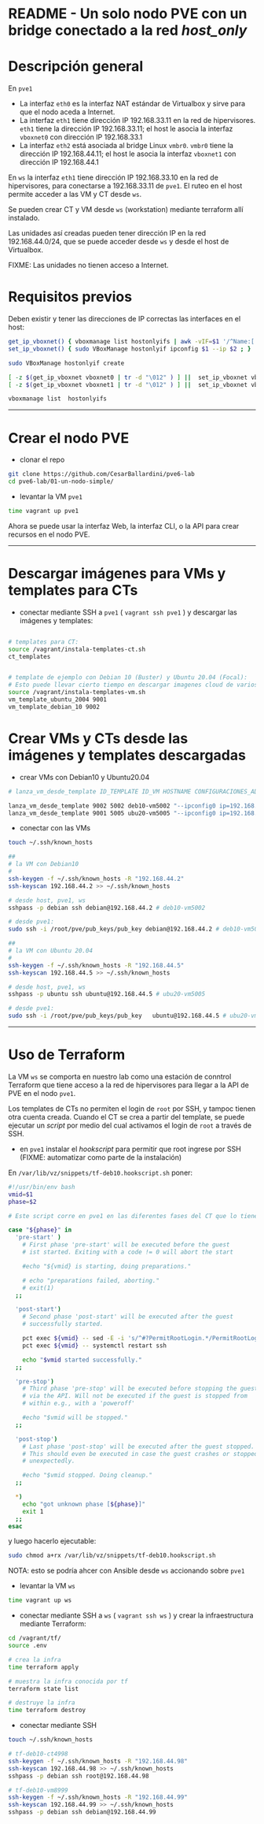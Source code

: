 # README - Un solo nodo PVE con un bridge conectado a la red *host_only*

# Descripción general

En `pve1`

* La interfaz `eth0` es la interfaz NAT estándar de Virtualbox y sirve para que el nodo aceda a Internet.
* La interfaz `eth1` tiene dirección IP 192.168.33.11 en la red de hipervisores. `eth1` tiene la dirección IP 192.168.33.11; el host le asocia la interfaz `vboxnet0` con dirección IP 192.168.33.1
* La interfaz `eth2` está asociada al bridge Linux `vmbr0`. `vmbr0` tiene la dirección IP 192.168.44.11; el host le asocia la interfaz `vboxnet1` con dirección IP 192.168.44.1


En `ws` la interfaz `eth1` tiene dirección IP 192.168.33.10 en la red de hipervisores, para conectarse a 192.168.33.11 de `pve1`. El ruteo en el host permite acceder a las VM y CT desde `ws`.


Se pueden crear CT y VM desde `ws` (workstation) mediante terraform allí instalado.

Las unidades así creadas pueden tener dirección IP en la red 192.168.44.0/24, que se puede acceder desde `ws` y desde el host de Virtualbox.

FIXME: Las unidades no tienen acceso a Internet.


# Requisitos previos

Deben existir y tener las direcciones de IP correctas las interfaces en el host:

```bash
get_ip_vboxnet() { vboxmanage list hostonlyifs | awk -vIF=$1 '/^Name:[ ]*vboxnet/{if ($2 == IF ) { s=1; } else { s = 0; } } { if (s == 1 && $1 == "IPAddress:") { print $2; } }' ; }
set_ip_vboxnet() { sudo VBoxManage hostonlyif ipconfig $1 --ip $2 ; }

sudo VBoxManage hostonlyif create

[ -z $(get_ip_vboxnet vboxnet0 | tr -d "\012" ) ] ||  set_ip_vboxnet vboxnet0 192.168.33.1
[ -z $(get_ip_vboxnet vboxnet1 | tr -d "\012" ) ] ||  set_ip_vboxnet vboxnet1 192.168.44.1

vboxmanage list  hostonlyifs

```

---
# Crear el nodo PVE

* clonar el repo

```bash
git clone https://github.com/CesarBallardini/pve6-lab
cd pve6-lab/01-un-nodo-simple/
```

* levantar la VM `pve1`

```bash
time vagrant up pve1
```

Ahora se puede usar la interfaz Web, la interfaz CLI, o la API para crear recursos en el nodo PVE.

---
# Descargar imágenes para VMs y templates para CTs


* conectar mediante SSH a `pve1` ( `vagrant ssh pve1` ) y descargar las imágenes y templates:

```bash

# templates para CT:
source /vagrant/instala-templates-ct.sh
ct_templates


# template de ejemplo con Debian 10 (Buster) y Ubuntu 20.04 (Focal):
# Esto puede llevar cierto tiempo en descargar imagenes cloud de varios cientos de MB
source /vagrant/instala-templates-vm.sh
vm_template_ubuntu_2004 9001
vm_template_debian_10 9002

```

# Crear VMs y CTs desde las imágenes y templates descargadas

* crear VMs con Debian10 y Ubuntu20.04

```bash
# lanza_vm_desde_template ID_TEMPLATE ID_VM HOSTNAME CONFIGURACIONES_ADICIONALES

lanza_vm_desde_template 9002 5002 deb10-vm5002 "--ipconfig0 ip=192.168.44.2/24,gw=192.168.44.1"
lanza_vm_desde_template 9001 5005 ubu20-vm5005 "--ipconfig0 ip=192.168.44.5/24,gw=192.168.44.1"
```

* conectar con las VMs

```bash
touch ~/.ssh/known_hosts

##
# la VM con Debian10
#
ssh-keygen -f ~/.ssh/known_hosts -R "192.168.44.2"
ssh-keyscan 192.168.44.2 >> ~/.ssh/known_hosts

# desde host, pve1, ws
sshpass -p debian ssh debian@192.168.44.2 # deb10-vm5002

# desde pve1:
sudo ssh -i /root/pve/pub_keys/pub_key debian@192.168.44.2 # deb10-vm5002

##
# la VM con Ubuntu 20.04
#
ssh-keygen -f ~/.ssh/known_hosts -R "192.168.44.5"
ssh-keyscan 192.168.44.5 >> ~/.ssh/known_hosts

# desde host, pve1, ws
sshpass -p ubuntu ssh ubuntu@192.168.44.5 # ubu20-vm5005

# desde pve1:
sudo ssh -i /root/pve/pub_keys/pub_key   ubuntu@192.168.44.5 # ubu20-vm5005


```


---
# Uso de Terraform

La VM `ws` se comporta en nuestro lab como una estación de conntrol Terraform que tiene acceso a la red de hipervisores para llegar a la API de PVE en el nodo `pve1`.

Los templates de CTs no permiten el login de `root` por SSH, y tampoc tienen otra cuenta creada.  Cuando el CT se crea a partir del template, se puede ejecutar un *script* 
por medio del cual activamos el login de `root` a través de SSH.


* en `pve1` instalar el *hookscript* para permitir que root ingrese por SSH (FIXME: automatizar como parte de la instalación)

En `/var/lib/vz/snippets/tf-deb10.hookscript.sh` poner:

```bash
#!/usr/bin/env bash
vmid=$1
phase=$2

# Este script corre en pve1 en las diferentes fases del CT que lo tiene como hookscript

case "${phase}" in
  'pre-start' )
    # First phase 'pre-start' will be executed before the guest
    # ist started. Exiting with a code != 0 will abort the start

    #echo "${vmid} is starting, doing preparations."

    # echo "preparations failed, aborting."
    # exit(1)
  ;;

  'post-start')
    # Second phase 'post-start' will be executed after the guest
    # successfully started.

    pct exec ${vmid} -- sed -E -i 's/^#?PermitRootLogin.*/PermitRootLogin yes/' /etc/ssh/sshd_config
    pct exec ${vmid} -- systemctl restart ssh

    echo "$vmid started successfully."
  ;;

  'pre-stop')
    # Third phase 'pre-stop' will be executed before stopping the guest
    # via the API. Will not be executed if the guest is stopped from
    # within e.g., with a 'poweroff'

    #echo "$vmid will be stopped."
  ;;

  'post-stop')
    # Last phase 'post-stop' will be executed after the guest stopped.
    # This should even be executed in case the guest crashes or stopped
    # unexpectedly.

    #echo "$vmid stopped. Doing cleanup."
  ;;

  *)
    echo "got unknown phase [${phase}]"
    exit 1
  ;;
esac

```


y luego hacerlo ejecutable:

```bash
sudo chmod a+rx /var/lib/vz/snippets/tf-deb10.hookscript.sh
```

NOTA: esto se podría ahcer con Ansible desde `ws` accionando sobre `pve1`

* levantar la VM `ws`

```bash
time vagrant up ws 
```

* conectar mediante SSH a `ws` ( `vagrant ssh ws` ) y crear la infraestructura mediante Terraform:

```bash
cd /vagrant/tf/
source .env

# crea la infra
time terraform apply 

# muestra la infra conocida por tf
terraform state list

# destruye la infra
time terraform destroy

```

* conectar mediante SSH

```bash
touch ~/.ssh/known_hosts

# tf-deb10-ct4998
ssh-keygen -f ~/.ssh/known_hosts -R "192.168.44.98"
ssh-keyscan 192.168.44.98 >> ~/.ssh/known_hosts
sshpass -p debian ssh root@192.168.44.98

# tf-deb10-vm8999
ssh-keygen -f ~/.ssh/known_hosts -R "192.168.44.99"
ssh-keyscan 192.168.44.99 >> ~/.ssh/known_hosts
sshpass -p debian ssh debian@192.168.44.99

```


